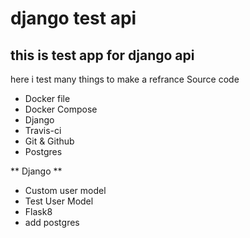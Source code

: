 # django test api

## this is test app for django api

here i test many things to make a refrance Source code 

- Docker file
- Docker Compose
- Django
- Travis-ci
- Git & Github
- Postgres

** Django **
- Custom user model
- Test User Model
- Flask8
- add postgres
